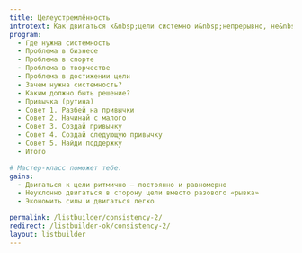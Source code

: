```yaml
---
title: Целеустремлённость
introtext: Как двигаться к&nbsp;цели системно и&nbsp;непрерывно, не&nbsp;бросать и&nbsp;не&nbsp;останавливаться
program: 
  - Где нужна системность
  - Проблема в бизнесе
  - Проблема в спорте
  - Проблема в творчестве
  - Проблема в достижении цели
  - Зачем нужна системность?
  - Каким должно быть решение?
  - Привычка (рутина)
  - Совет 1. Разбей на привычки
  - Совет 2. Начинай с малого
  - Совет 3. Создай привычку
  - Совет 4. Создай следующую привычку
  - Совет 5. Найди поддержку
  - Итого

# Мастер-класс поможет тебе:
gains:
  - Двигаться к цели ритмично — постоянно и равномерно
  - Неуклонно двигаться в сторону цели вместо разового «рывка»
  - Экономить силы и двигаться легко

permalink: /listbuilder/consistency-2/
redirect: /listbuilder-ok/consistency-2/
layout: listbuilder
---
```

